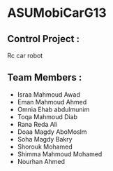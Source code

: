 # ASUMobiCarG13
## Control Project :
 Rc car robot 
## Team Members :
- Israa Mahmoud Awad
- Eman Mahmoud Ahmed
- Omnia Ehab abdulmunim
- Toqa Mahmoud Diab
- Rana Reda Ali
- Doaa Magdy AboMoslm
- Soha Magdy Bakry
- Shorouk Mohamed 
- Shimma Mahmoud Mohamed
- Nourhan Ahmed 
